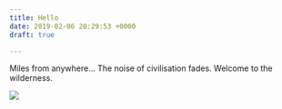 ```yaml
---
title: Hello
date: 2019-02-06 20:29:53 +0000
draft: true

---
```

Miles from anywhere... The noise of civilisation fades. Welcome to the wilderness. 

![](https://res.cloudinary.com/wildernessprime/image/upload/w_800,dpr_auto/v1549486862/media/nepal.jpg)